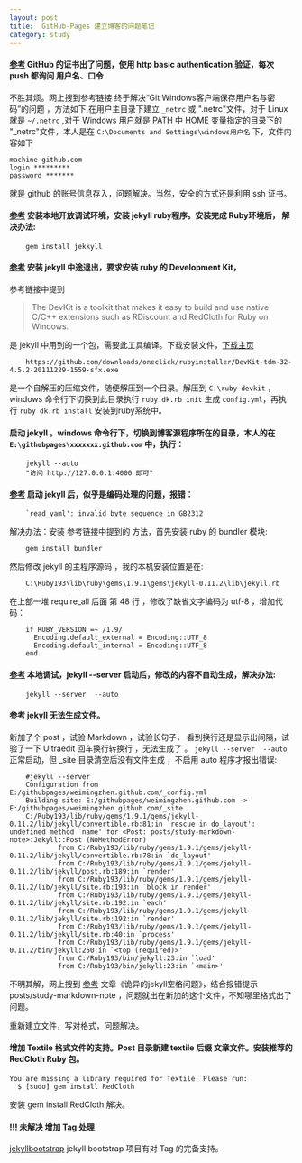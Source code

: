```yaml
---
layout: post
title:  GitHub-Pages 建立博客的问题笔记
category: study
---
```


#### [参考](http://www.360doc.com/content/11/0707/06/2097544_132045287.shtml) GitHub 的证书出了问题，使用 http basic authentication 验证，每次 push 都询问 用户名、口令   
不胜其烦。网上搜到参考链接 终于解决“Git Windows客户端保存用户名与密码”的问题 ，方法如下,在用户主目录下建立 `_netrc` 或 ".netrc"文件，对于 Linux 就是 `~/.netrc` ,对于 Windows 用户就是 PATH 中 HOME 变量指定的目录下的 "_netrc"文件，本人是在 `C:\Documents and Settings\windows用户名` 下，文件内容如下

    machine github.com
    login *********
    password *******

就是 github 的账号信息存入，问题解决。当然，安全的方式还是利用 ssh 证书。


#### [参考](https://github.com/mojombo/jekyll/wiki/install) 安装本地开放调试环境，安装 jekyll ruby程序。安装完成 Ruby环境后， 解决办法:

        gem install jekkyll
    
#### [参考](https://github.com/oneclick/rubyinstaller/wiki/Development-Kit) 安装 jekyll 中途退出，要求安装 ruby 的 Development Kit，
参考链接中提到 

>The DevKit is a toolkit that makes it easy to build and use native C/C++ extensions such as RDiscount and RedCloth for Ruby on Windows.

是 jekyll 中用到的一个包，需要此工具编译。下载安装文件，[下载主页](http://rubyinstaller.org/downloads/)

        https://github.com/downloads/oneclick/rubyinstaller/DevKit-tdm-32-4.5.2-20111229-1559-sfx.exe

是一个自解压的压缩文件，随便解压到一个目录。解压到 `C:\ruby-devkit` ，windows 命令行下切换到此目录执行 `ruby dk.rb init` 生成 `config.yml`，再执行 `ruby dk.rb install` 安装到ruby系统中。
        
#### 启动 jekyll 。windows 命令行下，切换到博客源程序所在的目录，本人的在 `E:\githubpages\xxxxxxx.github.com` 中，执行：

        jekyll --auto
        "访问 http://127.0.0.1:4000 即可"

#### [参考](http://hi.baidu.com/rainchen/item/706773c0ea03f753ac00efef) 启动 jekyll 后，似乎是编码处理的问题，报错：

        `read_yaml': invalid byte sequence in GB2312 
         
解决办法：安装 参考链接中提到的 方法，首先安装 ruby 的 bundler 模块:

        gem install bundler
        
然后修改 jekyll 的主程序源码 ，我的本机安装位置是在:

        C:\Ruby193\lib\ruby\gems\1.9.1\gems\jekyll-0.11.2\lib\jekyll.rb  
        
在上部一堆 require_all 后面 第 48 行 ，修改了缺省文字编码为 utf-8 ，增加代码：

        if RUBY_VERSION =~ /1.9/
          Encoding.default_external = Encoding::UTF_8
          Encoding.default_internal = Encoding::UTF_8
        end  


#### [参考](https://github.com/mojombo/jekyll/issues/634) 本地调试，jekyll --server 启动后，修改的内容不自动生成，解决办法:

        jekyll --server  --auto
        
#### [参考](http://www.cnblogs.com/heart-runner/archive/2012/02/14/2351136.html) jekyll 无法生成文件。

新加了个 post ，试验 Markdown ，试验长句子， 看到换行还是显示出间隔，试验了一下 Ultraedit 回车换行转换行 ，无法生成了 。
`jekyll --server  --auto` 正常启动，但 _site 目录清空后没有文件生成 ，不启用 auto 程序才报出错误:

        #jekyll --server
        Configuration from E:/githubpages/weimingzhen.github.com/_config.yml
        Building site: E:/githubpages/weimingzhen.github.com -> E:/githubpages/weimingzhen.github.com/_site
        C:/Ruby193/lib/ruby/gems/1.9.1/gems/jekyll-0.11.2/lib/jekyll/convertible.rb:81:in `rescue in do_layout': undefined method `name' for <Post: posts/study-markdown-note>:Jekyll::Post (NoMethodError)
                from C:/Ruby193/lib/ruby/gems/1.9.1/gems/jekyll-0.11.2/lib/jekyll/convertible.rb:78:in `do_layout'
                from C:/Ruby193/lib/ruby/gems/1.9.1/gems/jekyll-0.11.2/lib/jekyll/post.rb:189:in `render'
                from C:/Ruby193/lib/ruby/gems/1.9.1/gems/jekyll-0.11.2/lib/jekyll/site.rb:193:in `block in render'
                from C:/Ruby193/lib/ruby/gems/1.9.1/gems/jekyll-0.11.2/lib/jekyll/site.rb:192:in `each'
                from C:/Ruby193/lib/ruby/gems/1.9.1/gems/jekyll-0.11.2/lib/jekyll/site.rb:192:in `render'
                from C:/Ruby193/lib/ruby/gems/1.9.1/gems/jekyll-0.11.2/lib/jekyll/site.rb:40:in `process'
                from C:/Ruby193/lib/ruby/gems/1.9.1/gems/jekyll-0.11.2/bin/jekyll:250:in `<top (required)>'
                from C:/Ruby193/bin/jekyll:23:in `load'
                from C:/Ruby193/bin/jekyll:23:in `<main>'

不明其解，网上搜到 [参考](http://www.cnblogs.com/heart-runner/archive/2012/02/14/2351136.html) 文章《诡异的jekyll空格问题》，结合报错提示 posts/study-markdown-note ，问题就出在新加的这个文件，不知哪里格式出了问题。

重新建立文件，写对格式，问题解决。

#### 增加 Textile 格式文件的支持。Post 目录新建 textile 后缀 文章文件。安装推荐的 RedCloth Ruby 包。

    You are missing a library required for Textile. Please run:  
      $ [sudo] gem install RedCloth
      
安装 gem install RedCloth 解决。

     
#### !!! 未解决 增加 Tag 处理

[jekyllbootstrap](http://jekyllbootstrap.com/) jekyll bootstrap  项目有对 Tag 的完备支持。


        



